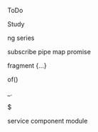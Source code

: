 ToDo

Study

ng series

subscribe
pipe
map
promise

fragment {...}

of()

_.

$

service
component
module
